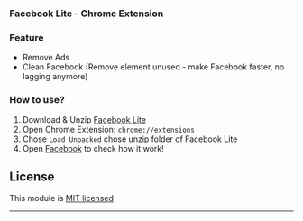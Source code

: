 ### Facebook Lite - Chrome Extension

### Feature
* Remove Ads
* Clean Facebook (Remove element unused - make Facebook faster, no lagging anymore)

### How to use?

1. Download & Unzip [Facebook Lite](https://github.com/minhchienwikipedia/facebook-lite/releases/)
2. Open Chrome Extension: `chrome://extensions`
3. Chose `Load Unpacked` chose unzip folder of Facebook Lite
4. Open [Facebook](https://www.facebook.com/) to check how it work!

## License

This module is [MIT licensed](./LICENSE)

---